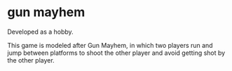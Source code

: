 # gun mayhem

Developed as a hobby.

This game is modeled after Gun Mayhem, in which two players run and jump between platforms to shoot the other player and avoid getting shot by the other player.
